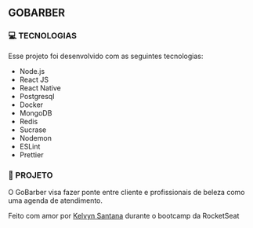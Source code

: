 ## GOBARBER

### 💻 TECNOLOGIAS

Esse projeto foi desenvolvido com as seguintes tecnologias:

- Node.js
- React JS
- React Native
- Postgresql
- Docker
- MongoDB
- Redis
- Sucrase
- Nodemon
- ESLint
- Prettier

### 🔖 PROJETO
O GoBarber visa fazer ponte entre cliente e profissionais de beleza como uma agenda de atendimento.





Feito com amor por <a href="http://github.com/kelvynsantana">Kelvyn Santana</a> durante o bootcamp da RocketSeat